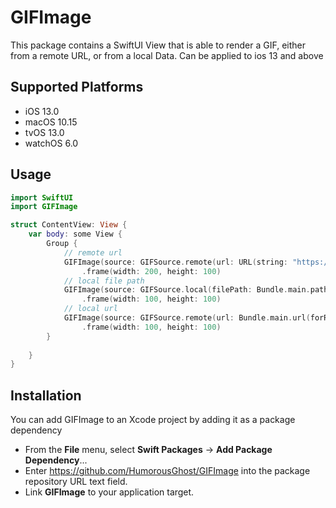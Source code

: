 # GIFImage

This package contains a SwiftUI View that is able to render a GIF, either from a remote URL, or from a local Data. Can be applied to ios 13 and above

## Supported Platforms

* iOS 13.0
* macOS 10.15
* tvOS 13.0
* watchOS 6.0

## Usage

```swift
import SwiftUI
import GIFImage

struct ContentView: View {
    var body: some View {
        Group {
            // remote url
            GIFImage(source: GIFSource.remote(url: URL(string: "https://raw.githubusercontent.com/igorcferreira/GIFImage/main/Tests/test.gif")), animate: true, loop: true)
                .frame(width: 200, height: 100)
            // local file path
            GIFImage(source: GIFSource.local(filePath: Bundle.main.path(forResource: "home_widget", ofType: "gif")), animate: true, loop: true)
                .frame(width: 100, height: 100)
            // local url
            GIFImage(source: GIFSource.remote(url: Bundle.main.url(forResource: "home_widget", withExtension: "gif")), animate: true, loop: true)
                .frame(width: 100, height: 100)
        }
        
    }
}

```

## Installation

You can add GIFImage to an Xcode project by adding it as a package dependency

* From the **File** menu, select **Swift Packages** -> **Add Package Dependency**... 
* Enter https://github.com/HumorousGhost/GIFImage into the package repository URL text field. 
* Link **GIFImage** to your application target.

